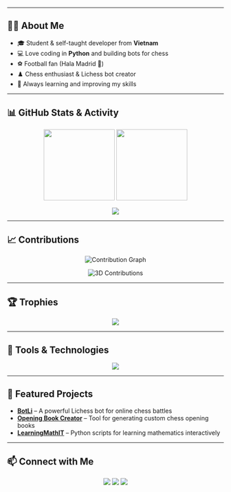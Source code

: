 <!-- Profile README -->

<p align="center">
  <img src="https://readme-typing-svg.demolab.com?font=Fira+Code&size=28&duration=3000&pause=1000&color=00F79B&center=true&vCenter=true&width=650&lines=Hi+there+👋,+I'm+Trong+Khanh!;Python+Developer+%7C+Chess+Bot+Maker;Football+and+Tech+Enthusiast;Always+Learning+New+Things" alt="" />
</p>

---

## 🧑‍💻 About Me  
- 🎓 Student & self-taught developer from **Vietnam**  
- 💻 Love coding in **Python** and building bots for chess  
- ⚽ Football fan (Hala Madrid 🤍)  
- ♟️ Chess enthusiast & Lichess bot creator  
- 🌱 Always learning and improving my skills  

---

## 📊 GitHub Stats & Activity  

<p align="center">
  <img src="https://github-readme-stats.vercel.app/api?username=MDoTrongKhanh&show_icons=true&theme=tokyonight&count_private=true" height="165" />
  <img src="https://github-readme-stats.vercel.app/api/top-langs/?username=MDoTrongKhanh&layout=compact&theme=tokyonight" height="165" />
</p>

<p align="center">
  <img src="https://github-readme-activity-graph.vercel.app/graph?username=MDoTrongKhanh&theme=react-dark&hide_border=true&area=true" />
</p>

---

## 📈 Contributions  

<p align="center">
  <img src="https://github-readme-activity-graph.vercel.app/graph?username=MDoTrongKhanh&theme=react-dark&hide_border=true&area=true" alt="Contribution Graph" />
</p>

<p align="center">
  <img src="https://raw.githubusercontent.com/Ashutosh00710/github-readme-3d-contrib/main/docs/demo/profile-night-rainbow.svg" alt="3D Contributions" />
</p>

---

## 🏆 Trophies  

<p align="center">
  <img src="https://github-profile-trophy.vercel.app/?username=MDoTrongKhanh&theme=tokyonight&no-frame=true&row=1&column=6" />
</p>

---

## 🚀 Tools & Technologies  

<p align="center">
  <img src="https://skillicons.dev/icons?i=python,github,linux,vscode,docker" />
</p>

---

## 📌 Featured Projects  

- **[BotLi](https://github.com/MDoTrongKhanh/BotLi)** – A powerful Lichess bot for online chess battles  
- **[Opening Book Creator](https://github.com/MDoTrongKhanh/opening-book-creator)** – Tool for generating custom chess opening books  
- **[LearningMathIT](https://github.com/MDoTrongKhanh/LearningMathIT)** – Python scripts for learning mathematics interactively  

---

## 📫 Connect with Me  

<p align="center">
  <a href="https://github.com/MDoTrongKhanh"><img src="https://img.shields.io/badge/GitHub-MDoTrongKhanh-181717?style=for-the-badge&logo=github" /></a>
  <a href="https://discordapp.com/users/khanhduo"><img src="https://img.shields.io/badge/Discord-khanhduo-5865F2?style=for-the-badge&logo=discord" /></a>
  <a href="https://www.chess.com/member/dtk-lqa-tn-yb-12-13"><img src="https://img.shields.io/badge/Chess.com-DTK--LQA--TN--YB--12--13-81B64C?style=for-the-badge&logo=chess-dot-com" /></a>
</p>
